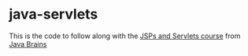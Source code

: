 # java-servlets

This is the code to follow along with the [JSPs and Servlets course](https://www.youtube.com/watch?v=b42CJ0r-1to&list=PLE0F6C1917A427E96) from 
[Java Brains](https://javabrains.io)